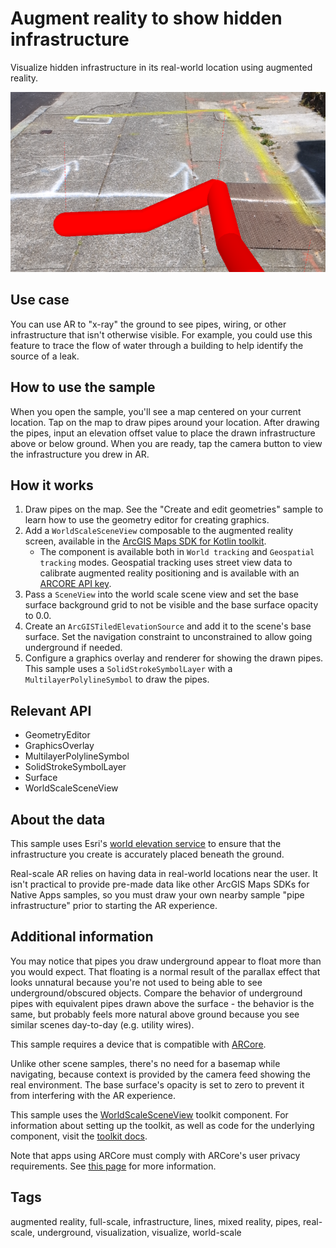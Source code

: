 # Augment reality to show hidden infrastructure

Visualize hidden infrastructure in its real-world location using augmented reality.

![Image of augment reality to show hidden infrastructure](augment-reality-to-show-hidden-infrastructure.png)

## Use case

You can use AR to "x-ray" the ground to see pipes, wiring, or other infrastructure that isn't otherwise visible. For example, you could use this feature to trace the flow of water through a building to help identify the source of a leak.

## How to use the sample

When you open the sample, you'll see a map centered on your current location. Tap on the map to draw pipes around your location. After drawing the pipes, input an elevation offset value to place the drawn infrastructure above or below ground. When you are ready, tap the camera button to view the infrastructure you drew in AR.

## How it works

1. Draw pipes on the map. See the "Create and edit geometries" sample to learn how to use the geometry editor for creating graphics.
2. Add a `WorldScaleSceneView` composable to the augmented reality screen, available in the [ArcGIS Maps SDK for Kotlin toolkit](https://github.com/Esri/arcgis-maps-sdk-kotlin-toolkit/tree/main/microapps/ArWorldScaleApp).
    * The component is available both in `World tracking` and `Geospatial tracking` modes. Geospatial tracking uses street view data to calibrate augmented reality positioning and is available with an [ARCORE API key](https://developers.google.com/ar/develop/authorization?platform=android#api-key-android).
3. Pass a `SceneView` into the world scale scene view and set the base surface background grid to not be visible and the base surface opacity to 0.0.
4. Create an `ArcGISTiledElevationSource` and add it to the scene's base surface. Set the navigation constraint to unconstrained to allow going underground if needed.
5. Configure a graphics overlay and renderer for showing the drawn pipes. This sample uses a `SolidStrokeSymbolLayer` with a `MultilayerPolylineSymbol` to draw the pipes.

## Relevant API

* GeometryEditor
* GraphicsOverlay
* MultilayerPolylineSymbol
* SolidStrokeSymbolLayer
* Surface
* WorldScaleSceneView

## About the data

This sample uses Esri's [world elevation service](https://elevation3d.arcgis.com/arcgis/rest/services/WorldElevation3D/Terrain3D/ImageServer) to ensure that the infrastructure you create is accurately placed beneath the ground.

Real-scale AR relies on having data in real-world locations near the user. It isn't practical to provide pre-made data like other ArcGIS Maps SDKs for Native Apps samples, so you must draw your own nearby sample "pipe infrastructure" prior to starting the AR experience.

## Additional information

You may notice that pipes you draw underground appear to float more than you would expect. That floating is a normal result of the parallax effect that looks unnatural because you're not used to being able to see underground/obscured objects. Compare the behavior of underground pipes with equivalent pipes drawn above the surface - the behavior is the same, but probably feels more natural above ground because you see similar scenes day-to-day (e.g. utility wires).

This sample requires a device that is compatible with [ARCore](https://developers.google.com/ar/devices).

Unlike other scene samples, there's no need for a basemap while navigating, because context is provided by the camera feed showing the real environment. The base surface's opacity is set to zero to prevent it from interfering with the AR experience.

This sample uses the [WorldScaleSceneView](https://github.com/Esri/arcgis-maps-sdk-kotlin-toolkit/tree/main/toolkit/ar#worldscalesceneview) toolkit component. For information about setting up the toolkit, as well as code for the underlying component, visit the [toolkit docs](https://developers.arcgis.com/kotlin/toolkit/).

Note that apps using ARCore must comply with ARCore's user privacy requirements. See [this page](https://developers.google.com/ar/develop/privacy-requirements) for more information.

## Tags

augmented reality, full-scale, infrastructure, lines, mixed reality, pipes, real-scale, underground, visualization, visualize, world-scale
